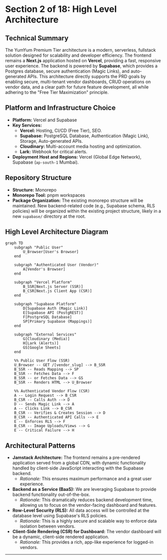 # Section 2 of 18: High Level Architecture

## Technical Summary

The YumYum Premium Tier architecture is a modern, serverless, fullstack solution designed for scalability and developer efficiency. The frontend remains a **Next.js** application hosted on **Vercel**, providing a fast, responsive user experience. The backend is powered by **Supabase**, which provides a Postgres database, secure authentication (Magic Links), and auto-generated APIs. This architecture directly supports the PRD goals by enabling secure, multi-tenant vendor dashboards, CRUD operations on vendor data, and a clear path for future feature development, all while adhering to the "Free Tier Maximization" principle.

## Platform and Infrastructure Choice

*   **Platform:** Vercel and Supabase
*   **Key Services:**
    *   **Vercel:** Hosting, CI/CD (Free Tier), SEO.
    *   **Supabase:** PostgreSQL Database, Authentication (Magic Link), Storage, Auto-generated APIs.
    *   **Cloudinary:** Multi-account media hosting and optimization.
    *   **Lark:** Webhook for critical alerts.
*   **Deployment Host and Regions:** Vercel (Global Edge Network), Supabase (`ap-south-1` Mumbai).

## Repository Structure

*   **Structure:** Monorepo
*   **Monorepo Tool:** pnpm workspaces
*   **Package Organization:** The existing monorepo structure will be maintained. New backend-related code (e.g., Supabase schema, RLS policies) will be organized within the existing project structure, likely in a new `supabase/` directory at the root.

## High Level Architecture Diagram

```mermaid
graph TD
    subgraph "Public User"
        U_Browser[User's Browser]
    end

    subgraph "Authenticated User (Vendor)"
        A[Vendor's Browser]
    end

    subgraph "Vercel Platform"
        B_SSR[Next.js Server (SSR)]
        B_CSR[Next.js Client App (CSR)]
    end

    subgraph "Supabase Platform"
        D[Supabase Auth (Magic Link)]
        E[Supabase API (PostgREST)]
        F[PostgreSQL Database]
        SP[Primary Supabase (Mappings)]
    end

    subgraph "External Services"
        G[Cloudinary (Media)]
        H[Lark (Alerts)]
        GS[Google Sheets]
    end

    %% Public User Flow (SSR)
    U_Browser -- GET /[vendor_slug] --> B_SSR
    B_SSR -- Reads Mapping --> SP
    B_SSR -- Fetches Data --> F
    B_SSR -- or Fetches Data --> GS
    B_SSR -- Renders HTML --> U_Browser

    %% Authenticated Vendor Flow (CSR)
    A -- Login Request --> B_CSR
    B_CSR -- Calls Auth --> D
    D -- Sends Magic Link --> A
    A -- Clicks Link --> B_CSR
    B_CSR -- Verifies & Creates Session --> D
    B_CSR -- Authenticated API Calls --> E
    E -- Enforces RLS --> F
    B_CSR -- Image Uploads/Views --> G
    E -- Critical Failure --> H
```

## Architectural Patterns

*   **Jamstack Architecture:** The frontend remains a pre-rendered application served from a global CDN, with dynamic functionality handled by client-side JavaScript interacting with the Supabase backend.
    *   *Rationale:* This ensures maximum performance and a great user experience.
*   **Backend as a Service (BaaS):** We are leveraging Supabase to provide backend functionality out-of-the-box.
    *   *Rationale:* This dramatically reduces backend development time, allowing us to focus on the vendor-facing dashboard and features.
*   **Row-Level Security (RLS):** All data access will be controlled at the database level using Supabase's RLS policies.
    *   *Rationale:* This is a highly secure and scalable way to enforce data isolation between vendors.
*   **Client-Side Rendering (CSR) for Dashboard:** The vendor dashboard will be a dynamic, client-side rendered application.
    *   *Rationale:* This provides a rich, app-like experience for logged-in vendors.

---
